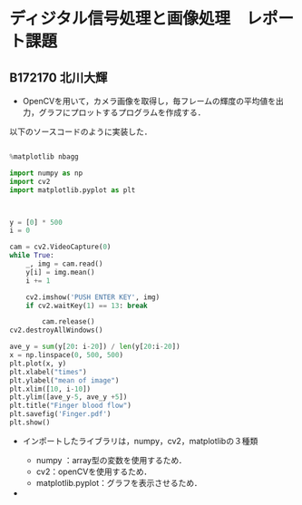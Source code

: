 

# ディジタル信号処理と画像処理　レポート課題

## B172170  北川大輝


- OpenCVを用いて，カメラ画像を取得し，毎フレームの輝度の平均値を出力，グラフにプロットするプログラムを作成する．

以下のソースコードのように実装した．

``` Python

%matplotlib nbagg

import numpy as np
import cv2
import matplotlib.pyplot as plt



y = [0] * 500
i = 0

cam = cv2.VideoCapture(0)
while True:
    _, img = cam.read()
    y[i] = img.mean()
    i += 1

    cv2.imshow('PUSH ENTER KEY', img)
    if cv2.waitKey(1) == 13: break

        cam.release()
cv2.destroyAllWindows()

ave_y = sum(y[20: i-20]) / len(y[20:i-20])
x = np.linspace(0, 500, 500)
plt.plot(x, y)
plt.xlabel("times")
plt.ylabel("mean of image")
plt.xlim([10, i-10])
plt.ylim([ave_y-5, ave_y +5])
plt.title("Finger blood flow")
plt.savefig('Finger.pdf')
plt.show()

```
- インポートしたライブラリは，numpy，cv2，matplotlibの３種類
    - numpy ：array型の変数を使用するため．
    - cv2：openCVを使用するため．
    - matplotlib.pyplot：グラフを表示させるため．

-

